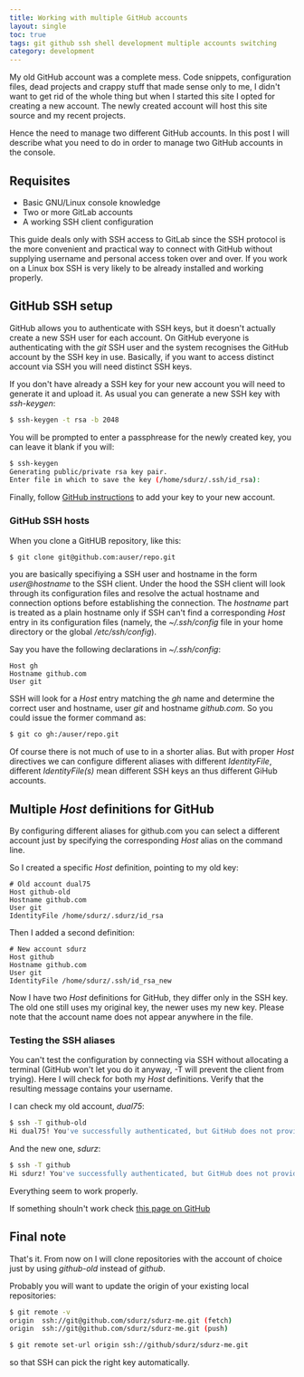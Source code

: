 ```yaml
---
title: Working with multiple GitHub accounts
layout: single
toc: true
tags: git github ssh shell development multiple accounts switching
category: development
---
```


My old GitHub account was a complete mess. Code snippets, configuration files, dead projects and crappy stuff that made sense only to me, I didn't want to get rid of the whole thing but when I started this site I opted for creating a new account. The newly created account will host this site source and my recent projects.

Hence the need to manage two different GitHub accounts. In this post I will describe what you need to do in order to manage two GitHub accounts in the console.


## Requisites

- Basic GNU/Linux console knowledge
- Two or more GitLab accounts 
- A working SSH client configuration

This guide deals only with SSH access to GitLab since the SSH protocol is the more convenient and practical way to connect with GitHub without supplying username and personal access token over and over.
If you work on a Linux box SSH is very likely to be already installed and working properly. 

## GitHub SSH setup
GitHub allows you to authenticate with SSH keys, but it doesn't actually create a new SSH user for each account. On GitHub everyone is authenticating with the _git_ SSH user and the system recognises the GitHub account by the SSH key in use. Basically, if you want to access distinct account via SSH you will need distinct SSH keys.

If you don't have already a SSH key for your new account you will need to generate it and upload it.
As usual you can generate a new SSH key with _ssh-keygen_:
```bash
$ ssh-keygen -t rsa -b 2048
```

You will be prompted to enter a passphrease for the newly created key, you can leave it blank if you will:
```bash
$ ssh-keygen 
Generating public/private rsa key pair.
Enter file in which to save the key (/home/sdurz/.ssh/id_rsa): 
```

Finally, follow [GitHub instructions](https://docs.github.com/en/github-ae@latest/github/authenticating-to-github/adding-a-new-ssh-key-to-your-github-account) to add your key to your new account.


### GitHub SSH hosts
When you clone a GitHUB repository, like this:

```bash
$ git clone git@github.com:auser/repo.git
```
you are basically specifiying a SSH user and hostname in the form _user@hostname_ to the SSH client. Under the hood the SSH client will look through its configuration files and resolve the actual hostname and connection options before establishing the connection. The _hostname_ part is treated as a plain hostname only if SSH can't find a corresponding _Host_ entry in its configuration files (namely, the _~/.ssh/config_ file in your home directory or the global _/etc/ssh/config_).

Say you have the following declarations in _~/.ssh/config_:
```
Host gh
Hostname github.com
User git
```

SSH will look for a _Host_ entry matching the *gh* name and determine the correct user and hostname, user _git_ and hostname _github.com_. So you could issue the former command as:
```bash
$ git co gh:/auser/repo.git
```
Of course there is not much of use to in a shorter alias. But with proper _Host_ directives we can configure different aliases with different _IdentityFile_, different
_IdentityFile(s)_ mean different SSH keys an thus different GiHub accounts.


## Multiple _Host_ definitions for GitHub

By configuring different aliases for github.com you can select a different account just by specifying the corresponding _Host_ alias on the command line.

So I created a specific _Host_ definition, pointing to my old key:
```
# Old account dual75
Host github-old
Hostname github.com
User git
IdentityFile /home/sdurz/.sdurz/id_rsa
```

Then I added a second definition:
```
# New account sdurz
Host github
Hostname github.com
User git
IdentityFile /home/sdurz/.ssh/id_rsa_new
```

Now I have two _Host_ definitions for GitHub, they differ only in the SSH key. The old one still uses my original key, the newer uses my new key. Please note that the 
account name does not appear anywhere in the file.

### Testing the SSH aliases

You can't test the configuration by connecting via SSH without allocating a terminal (GitHub won't let you do it anyway, -T will prevent the client from trying). Here I will check for both my _Host_ definitions. 
Verify that the resulting message contains your username.


I can check my old account, _dual75_:

```bash
$ ssh -T github-old
Hi dual75! You've successfully authenticated, but GitHub does not provide shell access.
```

And the new one, _sdurz_:
```bash
$ ssh -T github
Hi sdurz! You've successfully authenticated, but GitHub does not provide shell access.
```

Everything seem to work properly. 

If something shouln't work check [this page on GitHub](https://docs.github.com/en/enterprise-server@2.20/articles/error-permission-denied-publickey)

## Final note

That's it. From now on I will clone repositories with the account of choice just by using _github-old_ instead of _github_.

Probably you will want to update the origin of your existing local repositories:

```bash
$ git remote -v
origin	ssh://git@github.com/sdurz/sdurz-me.git (fetch)
origin	ssh://git@github.com/sdurz/sdurz-me.git (push)

$ git remote set-url origin ssh://github/sdurz/sdurz-me.git
```

so that SSH can pick the right key automatically.


